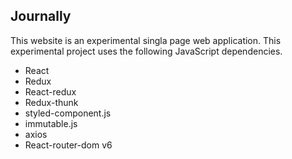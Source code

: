 ## Journally
This website is an experimental singla page web application. This experimental project uses the following JavaScript dependencies.

- React
- Redux
- React-redux
- Redux-thunk
- styled-component.js
- immutable.js
- axios
- React-router-dom v6

